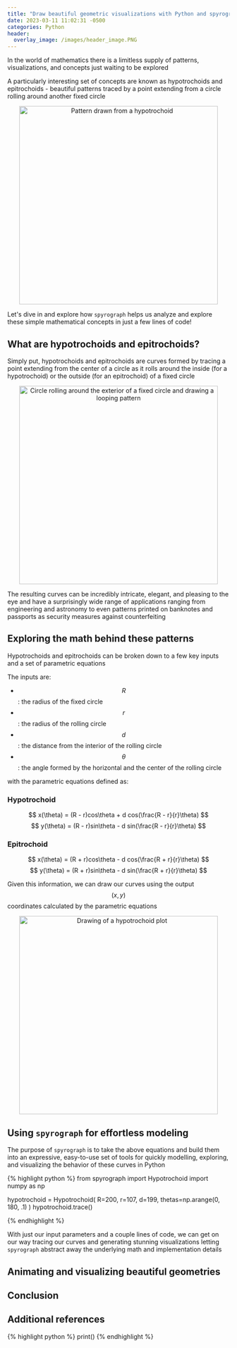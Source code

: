 ```yaml
---
title: "Draw beautiful geometric visualizations with Python and spyrograph"
date: 2023-03-11 11:02:31 -0500
categories: Python
header:
  overlay_image: /images/header_image.PNG
---
```


In the world of mathematics there is a limitless supply of patterns, visualizations, and concepts just waiting to be explored

A particularly interesting set of concepts are known as hypotrochoids and epitrochoids - beautiful patterns traced by a point extending from a circle rolling around another fixed circle

<p align="center">
  <img src="{{ site.url }}{{ site.baseurl }}/images/logo.PNG" alt="Pattern drawn from a hypotrochoid" width="450px">
</p>

Let's dive in and explore how `spyrograph` helps us analyze and explore these simple mathematical concepts in just a few lines of code!

## What are hypotrochoids and epitrochoids?

Simply put, hypotrochoids and epitrochoids are curves formed by tracing a point extending from the center of a circle as it rolls around the inside (for a hypotrochoid) or the outside (for an epitrochoid) of a fixed circle

<p align="center">
  <img src="{{ site.url }}{{ site.baseurl }}/images/simple_epitrochoid.gif" alt="Circle rolling around the exterior of a fixed circle and drawing a looping pattern" width="450px">
</p>

The resulting curves can be incredibly intricate, elegant, and pleasing to the eye and have a surprisingly wide range of applications ranging from engineering and astronomy to even patterns printed on banknotes and passports as security measures against counterfeiting

## Exploring the math behind these patterns

Hypotrochoids and epitrochoids can be broken down to a few key inputs and a set of parametric equations

The inputs are:

- $$R$$: the radius of the fixed circle
- $$r$$: the radius of the rolling circle
- $$d$$: the distance from the interior of the rolling circle
- $$\theta$$: the angle formed by the horizontal and the center of the rolling circle

with the parametric equations defined as:

### Hypotrochoid

$$ x(\theta) = (R - r)cos\theta + d cos(\frac{R - r}{r}\theta) $$
$$ y(\theta) = (R - r)sin\theta - d sin(\frac{R - r}{r}\theta) $$

### Epitrochoid

$$ x(\theta) = (R + r)cos\theta - d cos(\frac{R + r}{r}\theta) $$
$$ y(\theta) = (R + r)sin\theta - d sin(\frac{R + r}{r}\theta) $$

Given this information, we can draw our curves using the output $$(x,y)$$ coordinates calculated by the parametric equations

<p align="center">
  <img src="{{ site.url }}{{ site.baseurl }}/images/plot.png" alt="Drawing of a hypotrochoid plot" width="450px">
</p>

## Using `spyrograph` for effortless modeling

The purpose of `spyrograph` is to take the above equations and build them into an expressive, easy-to-use set of tools for quickly modelling, exploring, and visualizing the behavior of these curves in Python

{% highlight python %}
from spyrograph import Hypotrochoid
import numpy as np

hypotrochoid = Hypotrochoid(
  R=200,
  r=107,
  d=199,
  thetas=np.arange(0, 180, .1)
)
hypotrochoid.trace()

{% endhighlight %}

With just our input parameters and a couple lines of code, we can get on our way tracing our curves and generating stunning visualizations letting `spyrograph` abstract away the underlying math and implementation details

## Animating and visualizing beautiful geometries

## Conclusion

## Additional references

{% highlight python %}
print()
{% endhighlight %}
